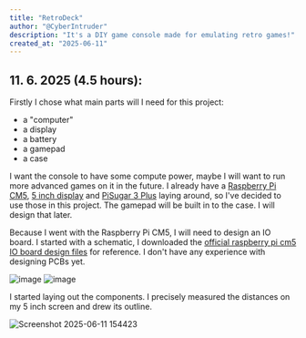 ```yaml
---
title: "RetroDeck"
author: "@CyberIntruder"
description: "It's a DIY game console made for emulating retro games!"
created_at: "2025-06-11"
---
```



## 11. 6. 2025 (4.5 hours):

Firstly I chose what main parts will I need for this project:
  - a "computer"
  - a display
  - a battery
  - a gamepad
  - a case

I want the console to have some compute power, maybe I will want to run more advanced games on it in the future.
I already have a [Raspberry Pi CM5](https://www.raspberrypi.com/products/compute-module-5), [5 inch display](https://www.elecrow.com/rc050s-hdmi-5-inch-800x480-capacitive-touch-monitor-built-in-speaker-with-backlight-control.html?idd=6) and [PiSugar 3 Plus](https://www.pisugar.com/products/pisugar-3-plus-raspberry-pi-ups) laying around, so I've decided to use those in this project. The gamepad will be built in to the case. I will design that later.

Because I went with the Raspberry Pi CM5, I will need to design an IO board. I started with a schematic, I downloaded the [official raspberry pi cm5 IO board design files](https://rpltd.co/cm5io-design-files) for reference. I don't have any experience with designing PCBs yet.

![image](https://github.com/user-attachments/assets/74311f15-c132-4792-b350-7bedab839daa)
![image](https://github.com/user-attachments/assets/833083e0-3cb0-4023-90af-00143bedb5fb)

I started laying out the components. I precisely measured the distances on my 5 inch screen and drew its outline.

![Screenshot 2025-06-11 154423](https://github.com/user-attachments/assets/1abfea29-b796-4895-937e-14d929d374df)
